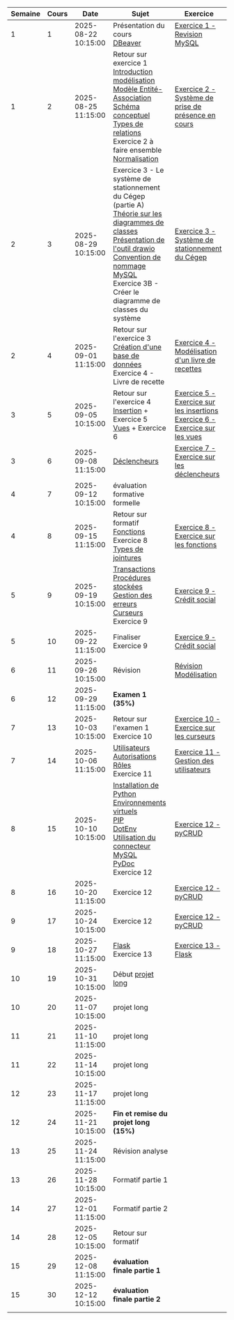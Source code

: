  Semaine| Cours | Date | Sujet | Exercice  
--|--|--|--|--
1|1|2025-08-22 10:15:00|Présentation du cours<br/> [DBeaver](outils/dbeaver.md)|[Exercice 1 - Revision MySQL](exercices/ex01_enonce.md)
1|2|2025-08-25 11:15:00|Retour sur exercice 1<br/>[Introduction modélisation](modelisation/definition_modelisation.md)<br/>[Modèle Entité-Association](modelisation/modele_entites_relations.md)<br/>[Schéma conceptuel](modelisation/schema_conceptuel.md)<br/>[Types de relations](modelisation/types_relations.md)<br/>Exercice 2 à faire ensemble<br/>[Normalisation](modelisation/normalisation.md)|[Exercice 2 - Système de prise de présence en cours](exercices/ex02_enonce.md)
2|3|2025-08-29 10:15:00|Exercice 3 - Le système de stationnement du Cégep (partie A)<br/>[Théorie sur les diagrammes de classes](modelisation/classes.md)<br/>[Présentation de l'outil drawio](outils/drawio.md)<br/>[Convention de nommage MySQL](mysql/convention.md)<br/>Exercice 3B - Créer le diagramme de classes du système<br/>|[Exercice 3 - Système de stationnement du Cégep](exercices/ex03_enonce.md)
2|4|2025-09-01 11:15:00|Retour sur l'exercice 3<br/>[Création d'une base de données](mysql/creation_table.md)<br/>Exercice 4 - Livre de recette|[Exercice 4 - Modélisation d'un livre de recettes](exercices/ex04_enonce.md)
3|5|2025-09-05 10:15:00|Retour sur l'exercice 4<br/>[Insertion](mysql/insertion.md) + Exercice 5<br/>[Vues](mysql/vues.md) + Exercice 6|[Exercice 5 - Exercice sur les insertions](exercices/ex05_enonce.md)<br/>[Exercice 6 - Exercice sur les vues](exercices/ex06_enonce.md)
3|6|2025-09-08 11:15:00|[Déclencheurs](mysql/declencheurs.md)|[Exercice 7 - Exercice sur les déclencheurs](exercices/ex07_enonce.md)
4|7|2025-09-12 10:15:00|évaluation formative formelle|
4|8|2025-09-15 11:15:00|Retour sur formatif <br/> [Fonctions](mysql/fonctions.md)<br/>Exercice 8<br/>[Types de jointures](mysql/types_jointures.md)|[Exercice 8 - Exercice sur les fonctions](exercices/ex08_enonce.md)
5|9|2025-09-19 10:15:00|[Transactions](mysql/transactions.md)<br/>[Procédures stockées](mysql/procedures.md)<br/>[Gestion des erreurs](mysql/gestion_erreurs.md)<br/>[Curseurs](mysql/curseurs.md)<br/>Exercice 9|[Exercice 9 - Crédit social](exercices/ex09_enonce.md)
5|10|2025-09-22 11:15:00|Finaliser Exercice 9|[Exercice 9 - Crédit social](exercices/ex09_enonce.md)
6|11|2025-09-26 10:15:00|Révision|[Révision Modélisation](evaluations/revision_modelisation.md)
6|12|2025-09-29 11:15:00|__Examen 1 (35%)__|
7|13|2025-10-03 10:15:00|Retour sur l'examen 1<br/>Exercice 10|[Exercice 10 - Exercice sur les curseurs](exercices/ex10_enonce.md)
7|14|2025-10-06 11:15:00|[Utilisateurs](mysql/utilisateurs.md)<br/>[Autorisations](mysql/autorisations.md)<br/>[Rôles](mysql/roles.md)<br/>Exercice 11|[Exercice 11 - Gestion des utilisateurs](exercices/ex11_enonce.md)
8|15|2025-10-10 10:15:00|[Installation de Python](python/installation.md)<br/>[Environnements virtuels](python/venv.md)<br/>[PIP](python/pip.md)<br/>[DotEnv](python/dotenv.md)<br/>[Utilisation du connecteur MySQL](python/mysql_connector.md)<br/>[PyDoc](python/documentation.md)<br/>Exercice 12|[Exercice 12 - pyCRUD](exercices/ex12_enonce.md)
8|16|2025-10-20 11:15:00|Exercice 12|[Exercice 12 - pyCRUD](exercices/ex12_enonce.md)
9|17|2025-10-24 10:15:00|Exercice 12|[Exercice 12 - pyCRUD](exercices/ex12_enonce.md)
9|18|2025-10-27 11:15:00|[Flask](python/flask.md)<br/>Exercice 13|[Exercice 13 - Flask](exercices/ex13_enonce.md)
10|19|2025-10-31 10:15:00|Début [projet long](evaluations/projet_long.md)|
10|20|2025-11-07 10:15:00|projet long|
11|21|2025-11-10 11:15:00|projet long|
11|22|2025-11-14 10:15:00|projet long|
12|23|2025-11-17 11:15:00|projet long|
12|24|2025-11-21 10:15:00|__Fin et remise du projet long (15%)__|
13|25|2025-11-24 11:15:00|Révision analyse|
13|26|2025-11-28 10:15:00|Formatif partie 1|
14|27|2025-12-01 11:15:00|Formatif partie 2|
14|28|2025-12-05 10:15:00|Retour sur formatif|
15|29|2025-12-08 11:15:00|__évaluation finale partie 1__|
15|30|2025-12-12 10:15:00|__évaluation finale partie 2__|
||||